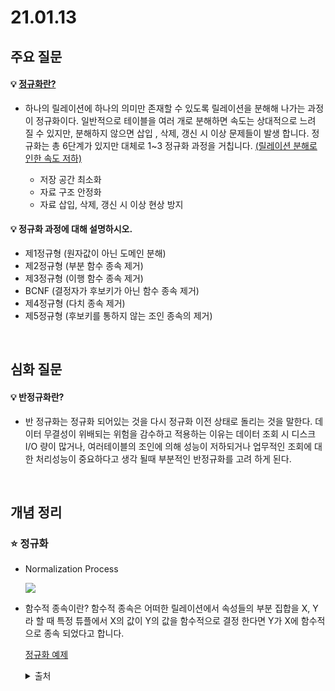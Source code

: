 
# 21.01.13

  

## 주요 질문

  
#### 💡 [정규화란?](#-정규화)

* 하나의 릴레이션에 하나의 의미만 존재할 수 있도록 릴레이션을 분해해 나가는 과정이 정규화이다. 일반적으로 테이블을 여러 개로 분해하면 속도는 상대적으로 느려 질 수 있지만, 분해하지 않으면 삽입 , 삭제, 갱신 시 이상 문제들이 발생 합니다. 정규화는 총 6단계가 있지만 대체로 1~3 정규화 과정을 거칩니다. <U>(릴레이션 분해로 인한 속도 저하)</U>

   -	저장 공간 최소화
   -	자료 구조 안정화
   -	자료 삽입, 삭제, 갱신 시 이상 현상 방지

#### 💡 정규화 과정에 대해 설명하시오.
  - 제1정규형 (원자값이 아닌 도메인 분해)
  - 제2정규형 (부분 함수 종속 제거)
  - 제3정규형 (이행 함수 종속 제거)
  - BCNF (결정자가 후보키가 아닌 함수 종속 제거)
  - 제4정규형 (다치 종속 제거)
  - 제5정규형 (후보키를 통하지 않는 조인 종속의 제거)

<br/>

## 심화 질문

#### 💡 반정규화란?
   * 반 정규화는 정규화 되어있는 것을 다시 정규화 이전 상태로 돌리는 것을 말한다.
   데이터 무결성이 위배되는 위험을 감수하고 적용하는 이유는 데이터 조회 시 디스크 I/O 량이 많거나, 여러테이블의 조인에 의해 성능이 저하되거나 업무적인 조회에 대한 처리성능이 중요하다고 생각 될때 부분적인 반정규화를 고려 하게 된다.


  
<br/>

## 개념 정리

### ⭐ 정규화

* Normalization Process
  <p><img src="https://lh5.googleusercontent.com/X2JVceWxlv6riqnnuW1HkvLWiN3HZCvnnqZF72wa6wFPRqbIgBtP6HTnu9qScwKM2PGRdV1Vy5BpE3Pr7CI_4R0qx9YNOqBU95KjcPJNN7fh3EKctifnlhIUzzZqd8PnNM_oKKAe"></p>

 * 함수적 종속이란?
   함수적 종속은 어떠한 릴레이션에서 속성들의 부분 집합을 X, Y라 할 때 특정 튜플에서 X의 값이 Y의 값을 함수적으로 결정 한다면 Y가 X에 함수적으로 종속 되었다고 합니다.



   [정규화 예제](https://3months.tistory.com/193)

   <details  markdown="1">

   <summary>출처</summary>

   <!--summary 아래 빈칸 공백 두고 내용을 적는공간-->

   https://nirsa.tistory.com/107 <br/>
   https://wkdtjsgur100.github.io/database-normalization/
   https://3months.tistory.com/193


   </details>
<br/>


  